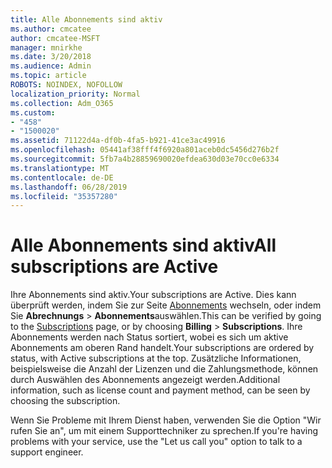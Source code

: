 ```yaml
---
title: Alle Abonnements sind aktiv
ms.author: cmcatee
author: cmcatee-MSFT
manager: mnirkhe
ms.date: 3/20/2018
ms.audience: Admin
ms.topic: article
ROBOTS: NOINDEX, NOFOLLOW
localization_priority: Normal
ms.collection: Adm_O365
ms.custom:
- "458"
- "1500020"
ms.assetid: 71122d4a-df0b-4fa5-b921-41ce3ac49916
ms.openlocfilehash: 05441af38fff4f6920a801aceb0dc5456d276b2f
ms.sourcegitcommit: 5fb7a4b28859690020efdea630d03e70cc0e6334
ms.translationtype: MT
ms.contentlocale: de-DE
ms.lasthandoff: 06/28/2019
ms.locfileid: "35357280"
---
```

# <a name="all-subscriptions-are-active"></a><span data-ttu-id="148be-102">Alle Abonnements sind aktiv</span><span class="sxs-lookup"><span data-stu-id="148be-102">All subscriptions are Active</span></span>

<span data-ttu-id="148be-103">Ihre Abonnements sind aktiv.</span><span class="sxs-lookup"><span data-stu-id="148be-103">Your subscriptions are Active.</span></span> <span data-ttu-id="148be-104">Dies kann überprüft werden, indem Sie zur Seite [Abonnements](https://go.microsoft.com/fwlink/p/?linkid=842054) wechseln, oder indem Sie **Abrechnungs** \> **Abonnements**auswählen.</span><span class="sxs-lookup"><span data-stu-id="148be-104">This can be verified by going to the [Subscriptions](https://go.microsoft.com/fwlink/p/?linkid=842054) page, or by choosing **Billing** \> **Subscriptions**.</span></span> <span data-ttu-id="148be-105">Ihre Abonnements werden nach Status sortiert, wobei es sich um aktive Abonnements am oberen Rand handelt.</span><span class="sxs-lookup"><span data-stu-id="148be-105">Your subscriptions are ordered by status, with Active subscriptions at the top.</span></span> <span data-ttu-id="148be-106">Zusätzliche Informationen, beispielsweise die Anzahl der Lizenzen und die Zahlungsmethode, können durch Auswählen des Abonnements angezeigt werden.</span><span class="sxs-lookup"><span data-stu-id="148be-106">Additional information, such as license count and payment method, can be seen by choosing the subscription.</span></span>
  
<span data-ttu-id="148be-107">Wenn Sie Probleme mit Ihrem Dienst haben, verwenden Sie die Option "Wir rufen Sie an", um mit einem Supporttechniker zu sprechen.</span><span class="sxs-lookup"><span data-stu-id="148be-107">If you're having problems with your service, use the "Let us call you" option to talk to a support engineer.</span></span>
  